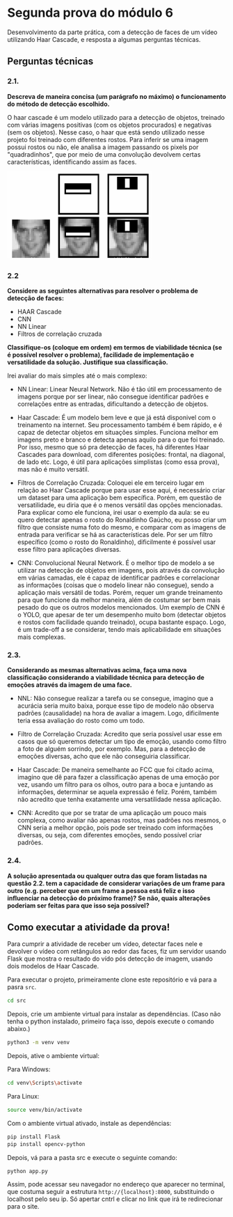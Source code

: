 # Segunda prova do módulo 6

Desenvolvimento da parte prática, com a detecção de faces de um vídeo utilizando Haar Cascade, e resposta a algumas perguntas técnicas.

## Perguntas técnicas

### 2.1.

**Descreva de maneira concisa (um parágrafo no máximo) o funcionamento do método de detecção escolhido.**

O haar cascade é um modelo utilizado para a detecção de objetos, treinado com várias imagens positivas (com os objetos procurados) e negativas (sem os objetos). Nesse caso, o haar que está sendo utilizado nesse projeto foi treinado com diferentes rostos. Para inferir se uma imagem possui rostos ou não, ele analisa a imagem passando os pixels por "quadradinhos", que por meio de uma convolução devolvem certas características, identificando assim as faces.

![Quadradinhos do Haar Cascade](/static/image.png)



### 2.2

**Considere as seguintes alternativas para resolver o problema de detecção de faces:**

- HAAR Cascade
- CNN
- NN Linear
- Filtros de correlação cruzada

**Classifique-os (coloque em ordem) em termos de viabilidade técnica (se é possível resolver o problema), facilidade de implementação e versatilidade da solução. Justifique sua classificação.**

Irei avaliar do mais simples até o mais complexo:

- NN Linear: Linear Neural Network. Não é tão útil em processamento de imagens porque por ser linear, não consegue identificar padrões e correlações entre as entradas, dificultando a detecção de objetos.

- Haar Cascade: É um modelo bem leve e que já está disponivel com o treinamento na internet. Seu processamento também é bem rápido, e é capaz de detectar objetos em situações simples. Funciona melhor em imagens preto e branco e detecta apenas aquilo para o que foi treinado. Por isso, mesmo que só pra detecção de faces, há diferentes Haar Cascades para download, com diferentes posições: frontal, na diagonal, de lado etc. Logo, é útil para aplicações simplistas (como essa prova), mas não é muito versátil.

- Filtros de Correlação Cruzada: Coloquei ele em terceiro lugar em relação ao Haar Cascade porque para usar esse aqui, é necessário criar um dataset para uma aplicação bem específica. Porém, em questão de versatilidade, eu diria que é o menos versátil das opções mencionadas. Para explicar como ele funciona, irei usar o exemplo da aula: se eu quero detectar apenas o rosto do Ronaldinho Gaúcho, eu posso criar um filtro que consiste numa foto do mesmo, e comparar com as imagens de entrada para verificar se há as características dele. Por ser um filtro específico (como o rosto do Ronaldinho), dificilmente é possível usar esse filtro para aplicações diversas.

- CNN: Convolucional Neural Network. É o melhor tipo de modelo a se utilizar na detecção de objetos em imagens, pois através da convolução em várias camadas, ele é capaz de identificar padrões e correlacionar as informações (coisas que o modelo linear não consegue), sendo a aplicação mais versátil de todas. Porém, requer um grande treinamento para que funcione da melhor maneira, além de costumar ser bem mais pesado do que os outros modelos mencionados. Um exemplo de CNN é o YOLO, que apesar de ter um desempenho muito bom (detectar objetos e rostos com facilidade quando treinado), ocupa bastante espaço.
Logo, é um trade-off a se considerar, tendo mais aplicabilidade em situações mais complexas.


### 2.3.

**Considerando as mesmas alternativas acima, faça uma nova classificação considerando a viabilidade técnica para detecção de emoções através da imagem de uma face.**

- NNL: Não consegue realizar a tarefa ou se consegue, imagino que a acurácia seria muito baixa, porque esse tipo de modelo não observa padrões (causalidade) na hora de avaliar a imagem. Logo, dificilmente teria essa avaliação do rosto como um todo.

- Filtro de Correlação Cruzada: Acredito que seria possível usar esse em casos que só queremos detectar um tipo de emoção, usando como filtro a foto de alguém sorrindo, por exemplo. Mas, para a detecção de emoções diversas, acho que ele não conseguiria classificar.

- Haar Cascade: De maneira semelhante ao FCC que foi citado acima, imagino que dê para fazer a classificação apenas de uma emoção por vez, usando um filtro para os olhos, outro para a boca e juntando as informações, determinar se aquela expressão é feliz. Porém, também não acredito que tenha exatamente uma versatilidade nessa aplicação.

- CNN: Acredito que por se tratar de uma aplicação um pouco mais complexa, como avaliar não apenas rostos, mas padrões nos mesmos, o CNN seria a melhor opção, pois pode ser treinado com informações diversas, ou seja, com diferentes emoções, sendo possível criar padrões. 

### 2.4.

**A solução apresentada ou qualquer outra das que foram listadas na questão 2.2. tem a capacidade de considerar variações de um frame para outro (e.g. perceber que em um frame a pessoa está feliz e isso influenciar na detecção do próximo frame)? Se não, quais alterações poderiam ser feitas para que isso seja possível?**


## Como executar a atividade da prova!

Para cumprir a atividade de receber um vídeo, detectar faces nele e devolver o vídeo com retângulos ao redor das faces, fiz um servidor usando Flask que mostra o resultado do vído pós detecção de imagem, usando dois modelos de Haar Cascade.

Para executar o projeto, primeiramente clone este repositório e vá para a pasra `src`. 

```bash
cd src

```

Depois, crie um ambiente virtual para instalar as dependências. (Caso não tenha o python instalado, primeiro faça isso, depois execute o comando abaixo.)

```bash
python3 -m venv venv

```

Depois, ative o ambiente virtual:

Para Windows:

```bash
cd venv\Scripts\activate
```
Para Linux:

```bash
source venv/bin/activate

```

Com o ambiente virtual ativado, instale as dependências:

```bash
pip install Flask
pip install opencv-python

```

Depois, vá para a pasta src e execute o seguinte comando:

```bash
python app.py

```

Assim, pode acessar seu navegador no endereço que aparecer no terminal, que costuma seguir a estrutura `http://{localhost}:8000`, substituindo o localhost pelo seu ip.
Só apertar cntrl e clicar no link que irá te redirecionar para o site.




